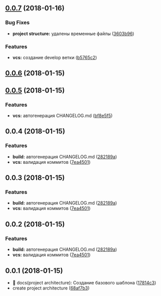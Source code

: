 <a name="0.0.7"></a>
## [0.0.7](https://bitbucket.org/ichiro18/sendy_processing-merchant_iris/compare/0.0.6...0.0.7) (2018-01-16)


### Bug Fixes

* **project structure:** удалены временные файлы ([3603b96](https://bitbucket.org/ichiro18/sendy_processing-merchant_iris/commits/3603b96))


### Features

* **vcs:** создание develop ветки ([b5765c2](https://bitbucket.org/ichiro18/sendy_processing-merchant_iris/commits/b5765c2))



<a name="0.0.6"></a>
## [0.0.6](https://bitbucket.org/ichiro18/sendy_processing-merchant_iris/compare/0.0.5...0.0.6) (2018-01-15)



<a name="0.0.5"></a>
## [0.0.5](https://bitbucket.org/ichiro18/sendy_processing-merchant_iris/compare/0.0.4...0.0.5) (2018-01-15)


### Features

* **vcs:** автогенерация CHANGELOG.md ([bf8e5f5](https://bitbucket.org/ichiro18/sendy_processing-merchant_iris/commits/bf8e5f5))



<a name="0.0.4"></a>
## 0.0.4 (2018-01-15)


### Features

* **build:** автогенерация CHANGELOG.md ([282189a](https://bitbucket.org/ichiro18/sendy_processing-merchant_iris/commits/282189a))
* **vcs:** валидация коммитов ([7ea4501](https://bitbucket.org/ichiro18/sendy_processing-merchant_iris/commits/7ea4501))



<a name="0.0.3"></a>
## 0.0.3 (2018-01-15)


### Features

* **build:** автогенерация CHANGELOG.md ([282189a](https://bitbucket.org/ichiro18/sendy_processing-merchant_iris/commits/282189a))
* **vcs:** валидация коммитов ([7ea4501](https://bitbucket.org/ichiro18/sendy_processing-merchant_iris/commits/7ea4501))



<a name="0.0.2"></a>
## 0.0.2 (2018-01-15)


### Features

* **build:** автогенерация CHANGELOG.md ([282189a](https://bitbucket.org/ichiro18/sendy_processing-merchant_iris/commits/282189a))
* **vcs:** валидация коммитов ([7ea4501](https://bitbucket.org/ichiro18/sendy_processing-merchant_iris/commits/7ea4501))



<a name="0.0.1"></a>
## 0.0.1 (2018-01-15)

* :memo: docs(project architecture): Создание базового шаблона ([17814c3](https://bitbucket.org/ichiro18/sendy_processing-merchant_iris/commits/17814c3))
* create project architecture ([68af7b3](https://bitbucket.org/ichiro18/sendy_processing-merchant_iris/commits/68af7b3))



